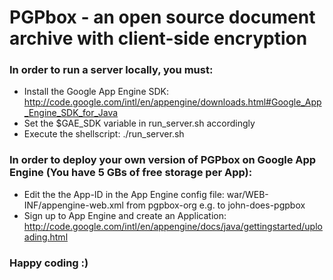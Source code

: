 # PGPbox - an open source document archive with client-side encryption

### In order to run a server locally, you must:
  +  Install the Google App Engine SDK:
      http://code.google.com/intl/en/appengine/downloads.html#Google_App_Engine_SDK_for_Java
  +  Set the $GAE_SDK variable in run_server.sh accordingly
  +  Execute the shellscript:
      ./run_server.sh

### In order to deploy your own version of PGPbox on Google App Engine (You have 5 GBs of free storage per App):
  +  Edit the the App-ID in the App Engine config file:
      war/WEB-INF/appengine-web.xml
      from <application>pgpbox-org</application> e.g. to <application>john-does-pgpbox</application>
  +  Sign up to App Engine and create an Application:
      http://code.google.com/intl/en/appengine/docs/java/gettingstarted/uploading.html
    
### Happy coding :)

